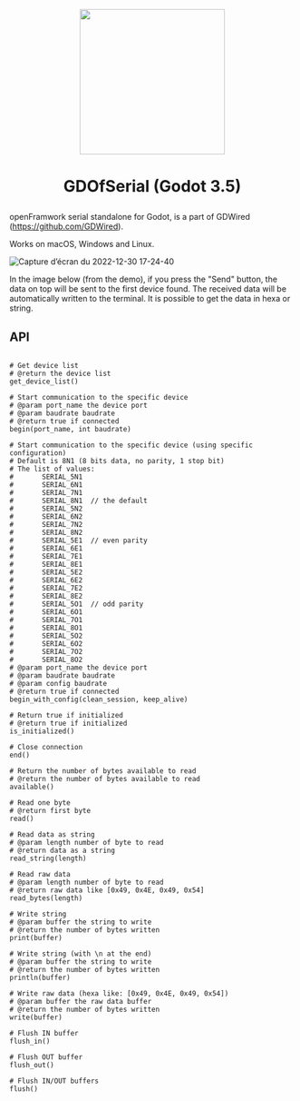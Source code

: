 <p align="center"><img src="https://user-images.githubusercontent.com/4105962/204136320-9e49eaf0-db2c-4335-b0dc-939e89770235.png" width="256"></p>

# <p align="center">GDOfSerial (Godot 3.5)</p>

openFramwork serial standalone for Godot, is a part of GDWired (https://github.com/GDWired).

Works on macOS, Windows and Linux.

![Capture d’écran du 2022-12-30 17-24-40](https://user-images.githubusercontent.com/4105962/210091592-5f7041b2-74b6-4ad8-9f22-f04202043a87.png)

In the image below (from the demo), if you press the "Send" button, the data on top will be sent to the first device found. The received data will be automatically written to the terminal. It is possible to get the data in hexa or string.

## API

``` gdscript

# Get device list
# @return the device list
get_device_list()

# Start communication to the specific device
# @param port_name the device port
# @param baudrate baudrate
# @return true if connected 
begin(port_name, int baudrate)

# Start communication to the specific device (using specific configuration)
# Default is 8N1 (8 bits data, no parity, 1 stop bit)
# The list of values:
#		SERIAL_5N1
#		SERIAL_6N1
#		SERIAL_7N1
#		SERIAL_8N1	// the default
#		SERIAL_5N2
#		SERIAL_6N2
#		SERIAL_7N2
#		SERIAL_8N2
#		SERIAL_5E1	// even parity
#		SERIAL_6E1
#		SERIAL_7E1
#		SERIAL_8E1
#		SERIAL_5E2
#		SERIAL_6E2
#		SERIAL_7E2
#		SERIAL_8E2
#		SERIAL_5O1	// odd parity
#		SERIAL_6O1
#		SERIAL_7O1
#		SERIAL_8O1
#		SERIAL_5O2
#		SERIAL_6O2
#		SERIAL_7O2
#		SERIAL_8O2
# @param port_name the device port
# @param baudrate baudrate
# @param config baudrate
# @return true if connected 
begin_with_config(clean_session, keep_alive)

# Return true if initialized
# @return true if initialized
is_initialized()

# Close connection
end()

# Return the number of bytes available to read
# @return the number of bytes available to read
available()

# Read one byte
# @return first byte
read()

# Read data as string
# @param length number of byte to read
# @return data as a string
read_string(length)

# Read raw data
# @param length number of byte to read
# @return raw data like [0x49, 0x4E, 0x49, 0x54]
read_bytes(length)

# Write string
# @param buffer the string to write
# @return the number of bytes written
print(buffer)

# Write string (with \n at the end)
# @param buffer the string to write
# @return the number of bytes written
println(buffer)

# Write raw data (hexa like: [0x49, 0x4E, 0x49, 0x54])
# @param buffer the raw data buffer
# @return the number of bytes written
write(buffer)

# Flush IN buffer
flush_in()

# Flush OUT buffer
flush_out()

# Flush IN/OUT buffers
flush()
````
